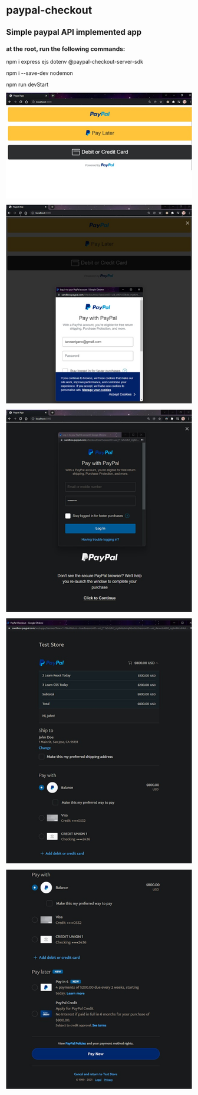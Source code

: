 # paypal-checkout

## Simple paypal API implemented app 

### at the root, run the following commands:
npm i express ejs dotenv @paypal-checkout-server-sdk 

npm i --save-dev nodemon 

npm run devStart 


![Alt text](https://github.com/taroserigano/paypal-checkout/blob/main/screenshots/1.jpg)

![Alt text](https://github.com/taroserigano/paypal-checkout/blob/main/screenshots/2.jpg)

![Alt text](https://github.com/taroserigano/paypal-checkout/blob/main/screenshots/3.jpg)

![Alt text](https://github.com/taroserigano/paypal-checkout/blob/main/screenshots/4.jpg)

![Alt text](https://github.com/taroserigano/paypal-checkout/blob/main/screenshots/5.jpg)
